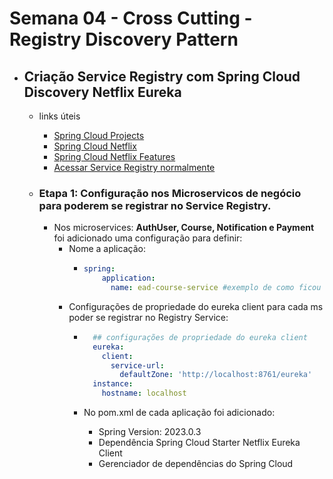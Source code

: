 # Semana 04 - Cross Cutting - Registry Discovery Pattern

- ## Criação Service Registry com Spring Cloud Discovery Netflix Eureka
    - links úteis
        - [Spring Cloud Projects](https://spring.io/projects/spring-cloud)
        - [Spring Cloud Netflix](https://docs.spring.io/spring-cloud-netflix/docs/current/reference/html/)
        - [Spring Cloud Netflix Features](https://docs.spring.io/spring-cloud-netflix/reference/spring-cloud-netflix.html#spring-cloud-eureka-server-standalone-mode)
        - [Acessar Service Registry normalmente](http://localhost:8761)

    - ### Etapa 1: Configuração nos Microservicos de negócio para poderem se registrar no Service Registry.
      - Nos microservices: **AuthUser, Course, Notification e Payment** foi adicionado uma configuração para definir:
        - Nome a aplicação: 
          - ```yaml
            spring:
                application:
                  name: ead-course-service #exemplo de como ficou no course-service
            ```
        - Configurações de propriedade do eureka client para cada ms poder se registrar no Registry Service:
          - ```yaml
              ## configurações de propriedade do eureka client
              eureka:
                client:
                  service-url:
                    defaultZone: 'http://localhost:8761/eureka'
              instance:
                hostname: localhost
            ```
          
          - No pom.xml de cada aplicação foi adicionado:
            - Spring Version: 2023.0.3
            - Dependência Spring Cloud Starter Netflix Eureka Client
            - Gerenciador de dependências do Spring Cloud
           
